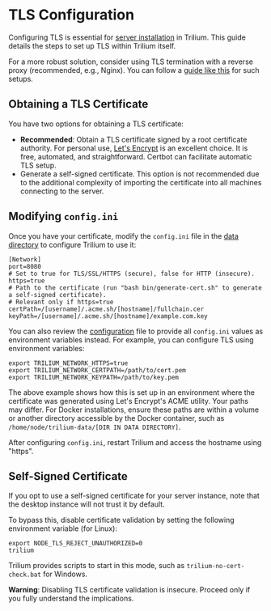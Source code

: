 # TLS Configuration
Configuring TLS is essential for [server installation](../Server%20Installation.md) in Trilium. This guide details the steps to set up TLS within Trilium itself.

For a more robust solution, consider using TLS termination with a reverse proxy (recommended, e.g., Nginx). You can follow a [guide like this](https://www.digitalocean.com/community/tutorials/how-to-secure-nginx-with-let-s-encrypt-on-ubuntu-20-04) for such setups.

## Obtaining a TLS Certificate

You have two options for obtaining a TLS certificate:

*   **Recommended**: Obtain a TLS certificate signed by a root certificate authority. For personal use, [Let's Encrypt](https://letsencrypt.org) is an excellent choice. It is free, automated, and straightforward. Certbot can facilitate automatic TLS setup.
*   Generate a self-signed certificate. This option is not recommended due to the additional complexity of importing the certificate into all machines connecting to the server.

## Modifying `config.ini`

Once you have your certificate, modify the `config.ini` file in the [data directory](../Data%20directory.md) to configure Trilium to use it:

```
[Network]
port=8080
# Set to true for TLS/SSL/HTTPS (secure), false for HTTP (insecure).
https=true
# Path to the certificate (run "bash bin/generate-cert.sh" to generate a self-signed certificate).
# Relevant only if https=true
certPath=/[username]/.acme.sh/[hostname]/fullchain.cer
keyPath=/[username]/.acme.sh/[hostname]/example.com.key
```

You can also review the [configuration](../../Advanced%20Usage/Configuration%20\(config.ini%20or%20e.md) file to provide all `config.ini` values as environment variables instead. For example, you can configure TLS using environment variables:

```
export TRILIUM_NETWORK_HTTPS=true
export TRILIUM_NETWORK_CERTPATH=/path/to/cert.pem
export TRILIUM_NETWORK_KEYPATH=/path/to/key.pem
```

The above example shows how this is set up in an environment where the certificate was generated using Let's Encrypt's ACME utility. Your paths may differ. For Docker installations, ensure these paths are within a volume or another directory accessible by the Docker container, such as `/home/node/trilium-data/[DIR IN DATA DIRECTORY]`.

After configuring `config.ini`, restart Trilium and access the hostname using "https".

## Self-Signed Certificate

If you opt to use a self-signed certificate for your server instance, note that the desktop instance will not trust it by default.

To bypass this, disable certificate validation by setting the following environment variable (for Linux):

```
export NODE_TLS_REJECT_UNAUTHORIZED=0
trilium
```

Trilium provides scripts to start in this mode, such as `trilium-no-cert-check.bat` for Windows.

**Warning**: Disabling TLS certificate validation is insecure. Proceed only if you fully understand the implications.